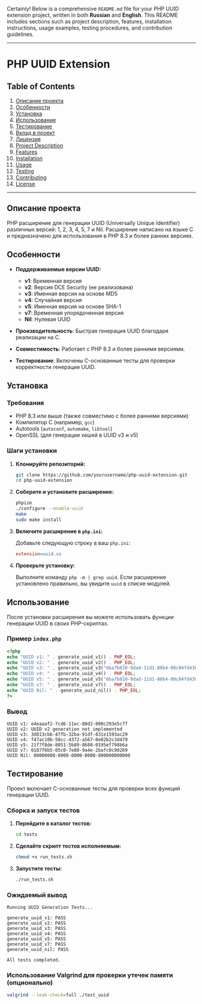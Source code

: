 Certainly! Below is a comprehensive `README.md` file for your PHP UUID extension project, written in both **Russian** and **English**. This README includes sections such as project description, features, installation instructions, usage examples, testing procedures, and contribution guidelines.

---

# PHP UUID Extension

## Table of Contents

1. [Описание проекта](#описание-проекта)
2. [Особенности](#особенности)
3. [Установка](#установка)
4. [Использование](#использование)
5. [Тестирование](#тестирование)
6. [Вклад в проект](#вклад-в-проект)
7. [Лицензия](#лицензия)
8. [Project Description](#project-description)
9. [Features](#features)
10. [Installation](#installation)
11. [Usage](#usage)
12. [Testing](#testing)
13. [Contributing](#contributing)
14. [License](#license)

---

## Описание проекта

PHP расширение для генерации UUID (Universally Unique Identifier) различных версий: 1, 2, 3, 4, 5, 7 и Nil. Расширение написано на языке C и предназначено для использования в PHP 8.3 и более ранних версиях.

## Особенности

- **Поддерживаемые версии UUID:**
    - **v1**: Временная версия
    - **v2**: Версия DCE Security (не реализована)
    - **v3**: Именная версия на основе MD5
    - **v4**: Случайная версия
    - **v5**: Именная версия на основе SHA-1
    - **v7**: Временная упорядоченная версия
    - **Nil**: Нулевая UUID

- **Производительность**: Быстрая генерация UUID благодаря реализации на C.
- **Совместимость**: Работает с PHP 8.3 и более ранними версиями.
- **Тестирование**: Включены C-основанные тесты для проверки корректности генерации UUID.

## Установка

### Требования

- PHP 8.3 или выше (также совместимо с более ранними версиями)
- Компилятор C (например, `gcc`)
- Autotools (`autoconf`, `automake`, `libtool`)
- OpenSSL (для генерации хешей в UUID v3 и v5)

### Шаги установки

1. **Клонируйте репозиторий:**

    ```bash
    git clone https://github.com/yourusername/php-uuid-extension.git
    cd php-uuid-extension
    ```

2. **Соберите и установите расширение:**

    ```bash
    phpize
    ./configure --enable-uuid
    make
    sudo make install
    ```

3. **Включите расширение в `php.ini`:**

   Добавьте следующую строку в ваш `php.ini`:

    ```ini
    extension=uuid.so
    ```

4. **Проверьте установку:**

   Выполните команду `php -m | grep uuid`. Если расширение установлено правильно, вы увидите `uuid` в списке модулей.

## Использование

После установки расширения вы можете использовать функции генерации UUID в своих PHP-скриптах.

### Пример `index.php`

```php
<?php
echo "UUID v1: " . generate_uuid_v1() . PHP_EOL;
echo "UUID v2: " . generate_uuid_v2() . PHP_EOL;
echo "UUID v3: " . generate_uuid_v3("6ba7b810-9dad-11d1-80b4-00c04fd430c8", "example") . PHP_EOL;
echo "UUID v4: " . generate_uuid_v4() . PHP_EOL;
echo "UUID v5: " . generate_uuid_v5("6ba7b810-9dad-11d1-80b4-00c04fd430c8", "example") . PHP_EOL;
echo "UUID v7: " . generate_uuid_v7() . PHP_EOL;
echo "UUID Nil: " . generate_uuid_nil() . PHP_EOL;
?>
```

### Вывод

```
UUID v1: e4eaaaf2-7cd6-11ec-80d2-000c293e5c7f
UUID v2: UUID v2 generation not implemented
UUID v3: 3d813cbb-47fb-32ba-91df-831e1593ac29
UUID v4: f47ac10b-58cc-4372-a567-0e02b2c3d479
UUID v5: 21f7f8de-8051-5b89-8680-0195ef798b6a
UUID v7: 0187f6b5-05c0-7e80-9a4e-2bafc0c90269
UUID Nil: 00000000-0000-0000-0000-000000000000
```

## Тестирование

Проект включает C-основанные тесты для проверки всех функций генерации UUID.

### Сборка и запуск тестов

1. **Перейдите в каталог тестов:**

    ```bash
    cd tests
    ```

2. **Сделайте скрипт тестов исполняемым:**

    ```bash
    chmod +x run_tests.sh
    ```

3. **Запустите тесты:**

    ```bash
    ./run_tests.sh
    ```

### Ожидаемый вывод

```
Running UUID Generation Tests...

generate_uuid_v1: PASS
generate_uuid_v2: PASS
generate_uuid_v3: PASS
generate_uuid_v4: PASS
generate_uuid_v5: PASS
generate_uuid_v7: PASS
generate_uuid_nil: PASS

All tests completed.
```

### Использование Valgrind для проверки утечек памяти (опционально)

```bash
valgrind --leak-check=full ./test_uuid
```
